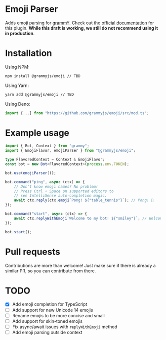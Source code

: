 # Emoji Parser

Adds emoji parsing for [grammY](https://github.com/grammyjs/grammY). Check out the [official documentation]() for this plugin.
**While this draft is working, we still do not recommend using it in production.**

# Installation

Using NPM:

```bash
npm install @grammyjs/emoji // TBD
```

Using Yarn:

```bash
yarn add @grammyjs/emoji // TBD
```

Using Deno:

```ts
import {...} from "https://github.com/grammyjs/emoji/src/mod.ts";
```

# Example usage

```ts
import { Bot, Context } from "grammy";
import { EmojiFlavor, emojiParser } from "@grammyjs/emoji";

type FlavoredContext = Context & EmojiFlavor;
const bot = new Bot<FlavoredContext>(process.env.TOKEN);

bot.use(emojiParser());

bot.command("ping", async (ctx) => {
    // Don't know emoji names? No problem!
    // Press Ctrl + Space on supported editors to
    // see IntelliSense auto-completion magic.
    await ctx.reply(ctx.emoji`Pong! ${"table_tennis"}`); // Pong! 🏓
});

bot.command("start", async (ctx) => {
    await ctx.replyWithEmoji`Welcome to my bot! ${"smiley"}`; // Welcome to my bot! 😃
});

bot.start();
```

# Pull requests

Contributions are more than welcome! Just make sure if there is already a similar PR, so you can contribute from there.

# TODO

- [x] Add emoji completion for TypeScript
- [ ] Add support for new Unicode 14 emojis
- [ ] Rename emojis to be more concise and small
- [ ] Add support for skin-toned emojis
- [ ] Fix async/await issues with `replyWithEmoji` method
- [ ] Add emoji parsing outside context
